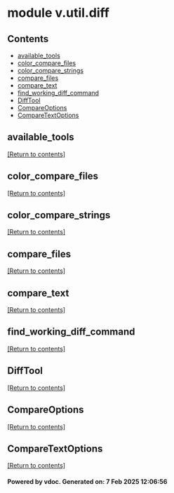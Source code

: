 # module v.util.diff


## Contents
- [available_tools](#available_tools)
- [color_compare_files](#color_compare_files)
- [color_compare_strings](#color_compare_strings)
- [compare_files](#compare_files)
- [compare_text](#compare_text)
- [find_working_diff_command](#find_working_diff_command)
- [DiffTool](#DiffTool)
- [CompareOptions](#CompareOptions)
- [CompareTextOptions](#CompareTextOptions)

## available_tools
[[Return to contents]](#Contents)

## color_compare_files
[[Return to contents]](#Contents)

## color_compare_strings
[[Return to contents]](#Contents)

## compare_files
[[Return to contents]](#Contents)

## compare_text
[[Return to contents]](#Contents)

## find_working_diff_command
[[Return to contents]](#Contents)

## DiffTool
[[Return to contents]](#Contents)

## CompareOptions
[[Return to contents]](#Contents)

## CompareTextOptions
[[Return to contents]](#Contents)

#### Powered by vdoc. Generated on: 7 Feb 2025 12:06:56
